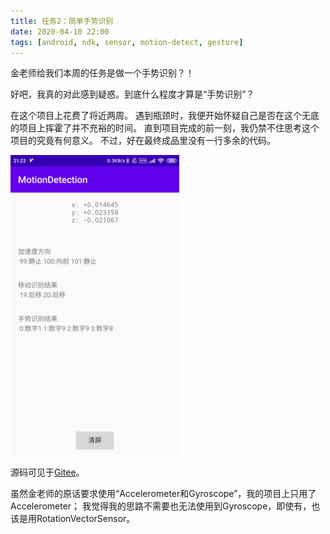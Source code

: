 ```yaml
---
title: 任务2：简单手势识别
date: 2020-04-10 22:00
tags: [android, ndk, sensor, motion-detect, gesture]
---
```


金老师给我们本周的任务是做一个手势识别？！

好吧，我真的对此感到疑惑。到底什么程度才算是“手势识别”？

在这个项目上花费了将近两周。
遇到瓶颈时，我便开始怀疑自己是否在这个无底的项目上挥霍了并不充裕的时间。
直到项目完成的前一刻，我仍禁不住思考这个项目的究竟有何意义。
不过，好在最终成品里没有一行多余的代码。

<img src="../images/task2/screenshot.jpg" style="max-width: 270px;" alt="运行屏幕截图" />

源码可见于[Gitee](https://gitee.com/lightyears/MotionDetection)。

虽然金老师的原话要求使用“Accelerometer和Gyroscope”，我的项目上只用了Accelerometer；
我觉得我的思路不需要也无法使用到Gyroscope，即使有，也该是用RotationVectorSensor。
